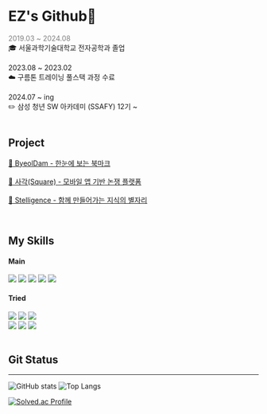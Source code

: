# EZ's Github🤗
<span style="color:gray">2019.03 ~ 2024.08</span>
 <br>
🎓 서울과학기술대학교 전자공학과 졸업
<br>
<br>
2023.08 ~ 2023.02 <br>
☁️ 구름톤 트레이닝 풀스택 과정 수료
<br>
<br>
2024.07 ~ ing <br>
✏️ 삼성 청년 SW 아카데미 (SSAFY) 12기 ~
<br>
<br>
## Project
[🔖 ByeolDam - 한눈에 보는 북마크](https://github.com/Byeoldam/Byeoldam-project)
<br>
<br>
[🍎 사각(Square) - 모바일 앱 기반 논쟁 플랫폼](https://github.com/shax4/Square)
<br>
<br>
[🌟 Stelligence - 함께 만들어가는 지식의 별자리](https://github.com/Eagle-Strike-7)
<br>

<br>

## My Skills
#### Main
<img src="https://img.shields.io/badge/java-007396?style=for-the-badge&logo=java&logoColor=white"> <img src="https://img.shields.io/badge/mysql-4479A1?style=for-the-badge&logo=mysql&logoColor=white"> <img src="https://img.shields.io/badge/spring-6DB33F?style=for-the-badge&logo=spring&logoColor=white"> <img src="https://img.shields.io/badge/hibernate-59666C?style=for-the-badge&logo=hibernate&logoColor=white">
<img src="https://img.shields.io/badge/git-F05032?style=for-the-badge&logo=git&logoColor=white">
<br>
#### Tried
<img src="https://img.shields.io/badge/docker-2496ED?style=for-the-badge&logo=docker&logoColor=white"> <img src="https://img.shields.io/badge/redis-FF4438?style=for-the-badge&logo=redis&logoColor=white">
<img src="https://img.shields.io/badge/python-3776AB?style=for-the-badge&logo=python&logoColor=white">
<br>
<img src="https://img.shields.io/badge/javascript-F7DF1E?style=for-the-badge&logo=javascript&logoColor=black">
<img src="https://img.shields.io/badge/NGINX-009639?style=for-the-badge&logo=NGINX&logoColor=white">
<img src="https://img.shields.io/badge/JENKINS-D24939?style=for-the-badge&logo=JENKINS&logoColor=white">
<br>
<br>
## Git Status
---

![GitHub stats](https://github-readme-stats.vercel.app/api?username=eenzzi&show_icons=true&theme=dracula)
![Top Langs](https://github-readme-stats.vercel.app/api/top-langs/?username=eenzzi)

[![Solved.ac Profile](http://mazassumnida.wtf/api/v2/generate_badge?boj=purelej99)](https://solved.ac/purelej99/)



